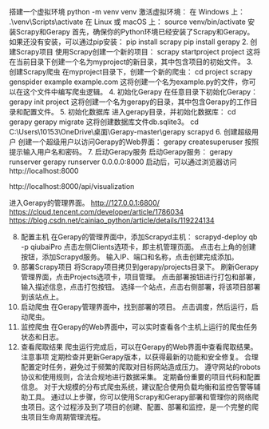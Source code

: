 搭建一个虚拟环境
python -m venv venv
激活虚拟环境：
在 Windows 上：
.\venv\Scripts\activate
在 Linux 或 macOS 上：
source venv/bin/activate
安装Scrapy和Gerapy
首先，确保你的Python环境已经安装了Scrapy和Gerapy。如果还没有安装，可以通过pip安装：
pip install scrapy
pip install gerapy
2. 创建Scrapy项目
使用Scrapy创建一个新的项目：
scrapy startproject project
这将在当前目录下创建一个名为myproject的新目录，其中包含项目的初始文件。
3. 创建Scrapy爬虫
在myproject目录下，创建一个新的爬虫：
cd project
scrapy genspider example example.com
这将创建一个名为example.py的文件，你可以在这个文件中编写爬虫逻辑。
4. 初始化Gerapy
在任意目录下初始化Gerapy：
gerapy init project
这将创建一个名为gerapy的目录，其中包含Gerapy的工作目录和配置文件。
5. 初始化数据库
进入gerapy目录，并初始化数据库：
cd gerapy
gerapy migrate
这将创建数据库文件db.sqlite3。
cd C:\Users\10153\OneDrive\桌面\Gerapy-master\gerapy
scrapyd
6. 创建超级用户
创建一个超级用户以访问Gerapy的Web界面：
gerapy createsuperuser
按照提示输入用户名和密码。
7. 启动Gerapy服务
启动Gerapy服务：
gerapy runserver
gerapy runserver 0.0.0.0:8000
启动后，可以通过浏览器访问 http://localhost:8000

http://localhost:8000/api/visualization

进入Gerapy的管理界面。
 http://127.0.0.1:6800/
https://cloud.tencent.com/developer/article/1786034
https://blog.csdn.net/cainiao_python/article/details/119224134

8. 配置主机
在Gerapy的管理界面中，添加Scrapyd主机：
scrapyd-deploy qb -p qiubaiPro
点击左侧Clients选项卡，即主机管理页面。
点击右上角的创建按钮，添加Scrapyd服务。
输入IP、端口和名称，点击创建完成添加。
9. 部署Scrapy项目
将Scrapy项目拷贝到gerapy/projects目录下。
刷新Gerapy管理界面，点击Projects选项卡，项目管理。
点击部署按钮进行打包和部署，输入描述信息，点击打包按钮。
选择一个站点，点击右侧部署，将该项目部署到该站点上。
10. 启动爬虫
在Gerapy管理界面中，找到部署的项目。
点击调度，然后运行，启动爬虫。
11. 监控爬虫
在Gerapy的Web界面中，可以实时查看各个主机上运行的爬虫任务状态和日志。
12. 查看爬取结果
爬虫运行完成后，可以在Gerapy的Web界面中查看爬取结果。
注意事项
定期检查并更新Gerapy版本，以获得最新的功能和安全修复。
合理配置定时任务，避免过于频繁的爬取对目标网站造成压力。
遵守网站的robots协议和使用规则，合法合规地进行数据采集。
定期备份重要的项目代码和配置信息。
对于大规模的分布式爬虫系统，建议配合使用负载均衡和监控告警等辅助工具。
通过以上步骤，你可以使用Scrapy和Gerapy部署和管理你的网络爬虫项目。这个过程涉及到了项目的创建、配置、部署和监控，是一个完整的爬虫项目生命周期管理流程。